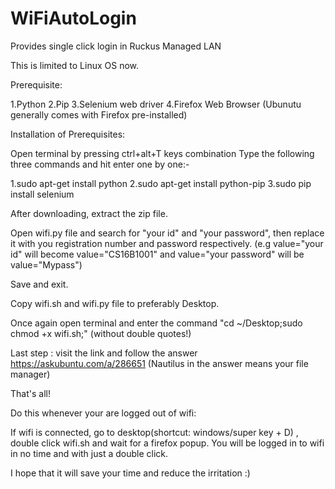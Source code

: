 # WiFiAutoLogin
Provides single click login in Ruckus Managed LAN 

This is limited to Linux OS now.

Prerequisite:

1.Python
2.Pip
3.Selenium web driver
4.Firefox Web Browser (Ubunutu generally comes with Firefox pre-installed)  

Installation of Prerequisites:

Open terminal by pressing ctrl+alt+T keys combination
Type the following three commands and hit enter one by one:-

1.sudo apt-get install python
2.sudo apt-get install python-pip
3.sudo pip install selenium

After downloading, extract the zip file.

Open wifi.py file and search for "your id" and "your password", then replace it with you registration number and password respectively. (e.g value="your id" will become value="CS16B1001" and value="your password" will be value="Mypass")

Save and exit.

Copy wifi.sh and wifi.py file to preferably Desktop.

Once again open terminal and enter the command "cd ~/Desktop;sudo chmod +x wifi.sh;"    (without double quotes!)

Last step :
visit the link and follow the answer https://askubuntu.com/a/286651   (Nautilus in the answer means your file manager)

That's all!

Do this whenever your are logged out of wifi:

If wifi is connected, go to desktop(shortcut: windows/super key + D) , double click wifi.sh and wait for a firefox popup.
You will be logged in to wifi in no time and with just a double click.


I hope that it will save your time and reduce the irritation :)

